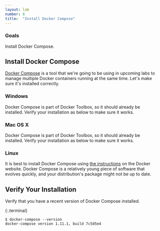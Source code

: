 ```yaml
---
layout: lab
number: 8
title:  "Install Docker Compose"
---
```


### Goals
Install Docker Compose.

## Install Docker Compose

[Docker Compose](https://docs.docker.com/compose/) is a tool that we're going to
be using in upcoming labs to manage multiple Docker containers running at the
same time. Let's make sure it's installed correctly.

### Windows

Docker Compose is part of Docker Toolbox, so it should already be installed.
Verify your installation as below to make sure it works.

### Mac OS X

Docker Compose is part of Docker Toolbox, so it should already be installed.
Verify your installation as below to make sure it works.

### Linux

It is best to install Docker Compose using [the
instructions](https://docs.docker.com/compose/install/) on the Docker website.
Docker Compose is a relatively young piece of software that evolves quickly, and
your distribution's package might not be up to date.

## Verify Your Installation

Verify that you have a recent version of Docker Compose installed.

{:.terminal}
```
$ docker-compose --version
docker-compose version 1.11.1, build 7c5d5e4
```
